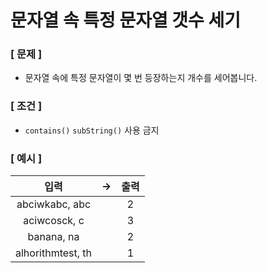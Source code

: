 # 문자열 속 특정 문자열 갯수 세기

### [ 문제 ]

- 문자열 속에 특정 문자열이 몇 번 등장하는지 개수를 세어봅니다.

### [ 조건 ]

- `contains()` `subString()` 사용 금지

### [ 예시 ]

|        입력         | -> | 출력 |
|:-----------------:|----|:--:|
|  abciwkabc, abc   |    | 2  |
|   aciwcosck, c    |    | 3  |
|    banana, na     |    | 2  |
| alhorithmtest, th |    | 1  |